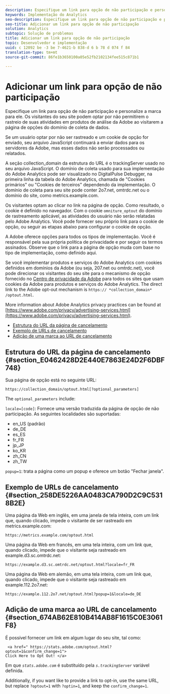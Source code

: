 ```yaml
---
description: Especifique um link para opção de não participação e personalize a marca para ele. Os visitantes do seu site podem optar por não permitirem o rastreio de suas atividades em produtos de análise da Adobe ao visitarem a página de opções do domínio de coleta de dados.
keywords: Implementação do Analytics
seo-description: Especifique um link para opção de não participação e personalize a marca para ele. Os visitantes do seu site podem optar por não permitirem o rastreio de suas atividades em produtos de análise da Adobe ao visitarem a página de opções do domínio de coleta de dados.
seo-title: Adicionar um link para opção de não participação
solution: Analytics
subtopic: Solução de problemas
title: Adicionar um link para opção de não participação
topic: Desenvolvedor e implementação
uuid: c 12092 be -3 be 7-4621-b 838-d 6 b 78 d 074 f 84
translation-type: tm+mt
source-git-commit: 86fe1b3650100a05e52fb2102134fee515c871b1

---
```



# Adicionar um link para opção de não participação

Especifique um link para opção de não participação e personalize a marca para ele. Os visitantes do seu site podem optar por não permitirem o rastreio de suas atividades em produtos de análise da Adobe ao visitarem a página de opções do domínio de coleta de dados.

Se um usuário optar por não ser rastreado e um cookie de opção for enviado, seu arquivo JavaScript continuará a enviar dados para os servidores da Adobe, mas esses dados não serão processados ou relatados.

A seção collection_domain da estrutura do URL é o trackingServer usado no seu arquivo JavaScript. O domínio de coleta usado para sua implementação do Adobe Analytics pode ser visualizado no DigitalPulse Debugger, na primeira linha da tabela do Adobe Analytics, chamada de "Cookies primários" ou "Cookies de terceiros" dependendo da implementação. O domínio de coleta para seu site pode conter 2o7.net, omtrdc.net ou o domínio do site, como metrics.example.com.

Os visitantes optam ao clicar no link na página de opção. Como resultado, o cookie é definido no navegador. Com o cookie `omniture_optout` do domínio de rastreamento aplicável, as atividades do usuário não serão relatadas pelo Adobe Analytics. Você pode fornecer seu próprio link para o cookie de opção, ou seguir as etapas abaixo para configurar o cookie de opção.

A Adobe oferece opções para todos os tipos de implementação. Você é responsável pela sua própria política de privacidade e por seguir os termos assinados. Observe que o link para a página de opção muda com base no tipo de implementação, como definido aqui.

Se você implementar produtos e serviços do Adobe Analytics com cookies definidos em domínios da Adobe (ou seja, 207.net ou omtrdc.net), você pode direcionar os visitantes do seu site para o mecanismo de opção fornecido no [Centro de privacidade da Adobe](https://www.adobe.com/privacy/opt-out.html) para todos os sites que usam cookies da Adobe para produtos e serviços do Adobe Analytics. The direct link to the Adobe opt-out mechanism is `https:// *collection_domain* /optout.html`.

More information about Adobe Analytics privacy practices can be found at [https://www.adobe.com/privacy/advertising-services.html](https://www.adobe.com/privacy/advertising-services.html).

* [Estrutura do URL da página de cancelamento](../../../implement/js-implementation/data-collection/opt-out-link.md#section_E0462428D2E440E7863E24D2F6DBF748)
* [Exemplo de URLs de cancelamento](../../../implement/js-implementation/data-collection/opt-out-link.md#section_258DE5226AA0483CA790D2C9C5318B2E)
* [Adição de uma marca ao URL de cancelamento](../../../implement/js-implementation/data-collection/opt-out-link.md#section_674AB62E810B414AB8F1615C0E3061F8)

## Estrutura do URL da página de cancelamento {#section_E0462428D2E440E7863E24D2F6DBF748}

Sua página de opção está no seguinte URL:

```
https://collection_domain/optout.html[?optional_parameters]
```

The `optional_parameters` include:

`locale=[code]`: Fornece uma versão traduzida da página de opção de não participação. As seguintes localidades são suportadas:

* en_US (padrão)
* de_DE
* es_ES
* fr_FR
* jp_JP
* ko_KR
* zh_CN
* zh_TW

`popup=1`: trata a página como um popup e oferece um botão "Fechar janela".

## Exemplo de URLs de cancelamento {#section_258DE5226AA0483CA790D2C9C5318B2E}

Uma página da Web em inglês, em uma janela de tela inteira, com um link que, quando clicado, impede o visitante de ser rastreado em metrics.example.com:

```
https://metrics.example.com/optout.html
```

Uma página da Web em francês, em uma tela inteira, com um link que, quando clicado, impede que o visitante seja rastreado em example.d3.sc.omtrdc.net:

```
https://example.d3.sc.omtrdc.net/optout.html?locale=fr_FR
```

Uma página da Web em alemão, em uma tela inteira, com um link que, quando clicado, impede que o visitante seja rastreado em example.112.2o7.net:

```
https://example.112.2o7.net/optout.html?popup=1&locale=de_DE
```

## Adição de uma marca ao URL de cancelamento {#section_674AB62E810B414AB8F1615C0E3061F8}

É possível fornecer um link em algum lugar do seu site, tal como:

```
 <a href=" https://stats.adobe.com/optout.html?optout=1&confirm_change=1">
Click Here to Opt Out! </a>
```

Em que *`stats.adobe.com`* é substituído pela *`s.trackingServer`* variável definida.

Additionally, if you want like to provide a link to opt-in, use the same URL, but replace `?optout=1` with `?optin=1`, and keep the `confirm_change=1`.
